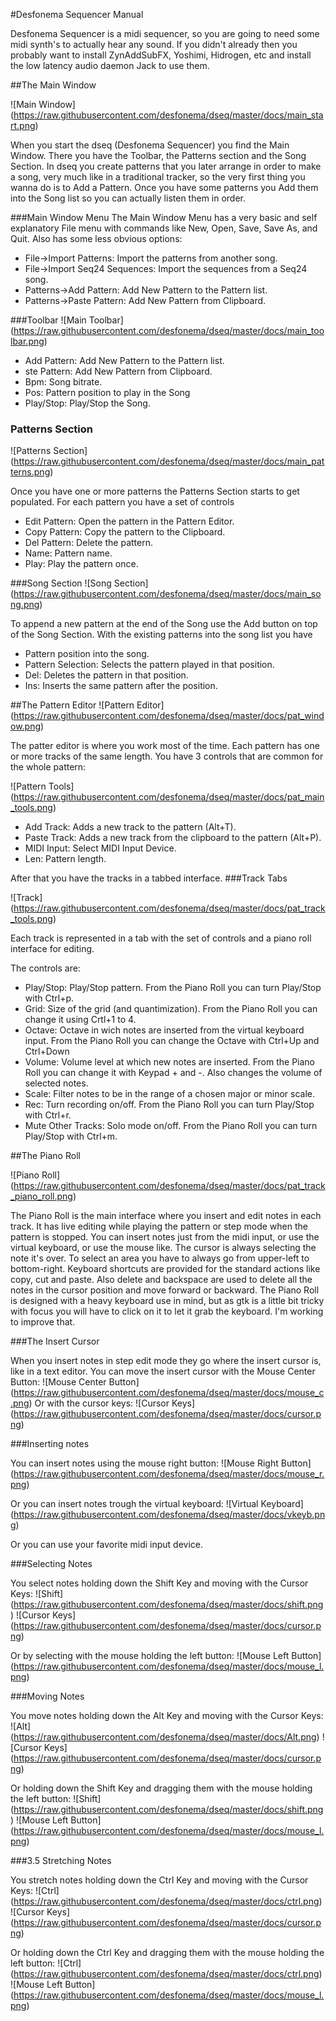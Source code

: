 #Desfonema Sequencer Manual

Desfonema Sequencer is a midi sequencer, so you are going to need some midi synth's to actually hear any sound. If you didn't already then you probably want to install ZynAddSubFX, Yoshimi, Hidrogen, etc and install the low latency audio daemon Jack to use them.


##The Main Window

![Main Window]
(https://raw.githubusercontent.com/desfonema/dseq/master/docs/main_start.png)

When you start the dseq (Desfonema Sequencer) you find the Main Window. There you have the Toolbar, the Patterns section and the Song Section. 
In dseq you create patterns that you later arrange in order to make a song, very much like in a traditional tracker, so the very first thing you wanna do is to Add a Pattern.
Once you have some patterns you Add them into the Song list so you can actually listen them in order.

###Main Window Menu
The Main Window Menu has a very basic and self explanatory File menu with commands like New, Open, Save, Save As, and Quit. Also has some less obvious options:

* File->Import Patterns: Import the patterns from another song.
* File->Import Seq24 Sequences: Import the sequences from a Seq24 song.
* Patterns->Add Pattern: Add New Pattern to the Pattern list.
* Patterns->Paste Pattern: Add New Pattern from Clipboard.

###Toolbar
![Main Toolbar]
(https://raw.githubusercontent.com/desfonema/dseq/master/docs/main_toolbar.png)

* Add Pattern: Add New Pattern to the Pattern list.
* ste Pattern: Add New Pattern from Clipboard.
* Bpm: Song bitrate.
* Pos: Pattern position to play in the Song 
* Play/Stop: Play/Stop the Song.

### Patterns Section
![Patterns Section]
(https://raw.githubusercontent.com/desfonema/dseq/master/docs/main_patterns.png)

Once you have one or more patterns the Patterns Section starts to get populated. For each pattern you have a set of controls

* Edit Pattern: Open the pattern in the Pattern Editor.
* Copy Pattern: Copy the pattern to the Clipboard.
* Del Pattern: Delete the pattern.
* Name: Pattern name.
* Play: Play the pattern once.

###Song Section
![Song Section]
(https://raw.githubusercontent.com/desfonema/dseq/master/docs/main_song.png)

To append a new pattern at the end of the Song use the Add button on top of the Song Section.
With the existing patterns into the song list you have

* Pattern position into the song.
* Pattern Selection: Selects the pattern played in that position.
* Del: Deletes the pattern in that position.
* Ins: Inserts the same pattern after the position.

##The Pattern Editor
![Pattern Editor]
(https://raw.githubusercontent.com/desfonema/dseq/master/docs/pat_window.png)

The patter editor is where you work most of the time. Each pattern has one or more tracks of the same length. You have 3 controls that are common for the whole pattern:

![Pattern Tools]
(https://raw.githubusercontent.com/desfonema/dseq/master/docs/pat_main_tools.png)

* Add Track: Adds a new track to the pattern (Alt+T).
* Paste Track: Adds a new track from the clipboard to the pattern (Alt+P).
* MIDI Input: Select MIDI Input Device.
* Len: Pattern length.

After that you have the tracks in a tabbed interface.
###Track Tabs

![Track]
(https://raw.githubusercontent.com/desfonema/dseq/master/docs/pat_track_tools.png)

Each track is represented in a tab with the set of controls and a piano roll interface for editing. 

The controls are:
* Play/Stop: Play/Stop pattern. From the Piano Roll you can turn Play/Stop with Ctrl+p.
* Grid: Size of the grid (and quantimization). From the Piano Roll you can change it using Crtl+1 to 4.
* Octave: Octave in wich notes are inserted from the virtual keyboard input. From the Piano Roll you can change the Octave with Ctrl+Up and Ctrl+Down
* Volume: Volume level at which new notes are inserted. From the Piano Roll you can change it with Keypad + and -. Also changes the volume of selected notes.
* Scale: Filter notes to be in the range of a chosen major or minor scale.
* Rec: Turn recording on/off. From the Piano Roll you can turn Play/Stop with Ctrl+r.
* Mute Other Tracks: Solo mode on/off. From the Piano Roll you can turn Play/Stop with Ctrl+m.

##The Piano Roll

![Piano Roll]
(https://raw.githubusercontent.com/desfonema/dseq/master/docs/pat_track_piano_roll.png)

The Piano Roll is the main interface where you insert and edit notes in each track. It has live editing while playing the pattern or step mode when the pattern is stopped.
You can insert notes just from the midi input, or use the virtual keyboard, or use the mouse like. The cursor is always selecting the note it's over. 
To select an area you have to always go from upper-left to bottom-right. Keyboard shortcuts are provided for the standard actions like copy, cut and paste. 
Also delete and backspace are used to delete all the notes in the cursor position and move forward or backward.
The Piano Roll is designed with a heavy keyboard use in mind, but as gtk is a little bit tricky with focus you will have to click on it to let it grab the keyboard. I'm working to improve that.

###The Insert Cursor

When you insert notes in step edit mode they go where the insert cursor is, like in a text editor. You can move the insert cursor with the Mouse Center Button:
![Mouse Center Button]
(https://raw.githubusercontent.com/desfonema/dseq/master/docs/mouse_c.png)
Or with the cursor keys:
![Cursor Keys]
(https://raw.githubusercontent.com/desfonema/dseq/master/docs/cursor.png)

###Inserting notes

You can insert notes using the mouse right button:
![Mouse Right Button]
(https://raw.githubusercontent.com/desfonema/dseq/master/docs/mouse_r.png)

Or you can insert notes trough the virtual keyboard:
![Virtual Keyboard]
(https://raw.githubusercontent.com/desfonema/dseq/master/docs/vkeyb.png)

Or you can use your favorite midi input device.

###Selecting Notes

You select notes holding down the Shift Key and moving with the Cursor Keys:
![Shift]
(https://raw.githubusercontent.com/desfonema/dseq/master/docs/shift.png)
![Cursor Keys]
(https://raw.githubusercontent.com/desfonema/dseq/master/docs/cursor.png)

Or by selecting with the mouse holding the left button:
![Mouse Left Button]
(https://raw.githubusercontent.com/desfonema/dseq/master/docs/mouse_l.png)


###Moving Notes

You move notes holding down the Alt Key and moving with the Cursor Keys:
![Alt]
(https://raw.githubusercontent.com/desfonema/dseq/master/docs/Alt.png)
![Cursor Keys]
(https://raw.githubusercontent.com/desfonema/dseq/master/docs/cursor.png)

Or holding down the Shift Key and dragging them with the mouse holding the left button:
![Shift]
(https://raw.githubusercontent.com/desfonema/dseq/master/docs/shift.png)
![Mouse Left Button]
(https://raw.githubusercontent.com/desfonema/dseq/master/docs/mouse_l.png)


###3.5 Stretching Notes

You stretch notes holding down the Ctrl Key and moving with the Cursor Keys:
![Ctrl]
(https://raw.githubusercontent.com/desfonema/dseq/master/docs/ctrl.png)
![Cursor Keys]
(https://raw.githubusercontent.com/desfonema/dseq/master/docs/cursor.png)

Or holding down the Ctrl Key and dragging them with the mouse holding the left button:
![Ctrl]
(https://raw.githubusercontent.com/desfonema/dseq/master/docs/ctrl.png)
![Mouse Left Button]
(https://raw.githubusercontent.com/desfonema/dseq/master/docs/mouse_l.png)
